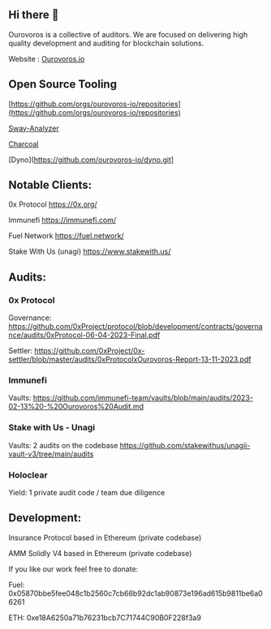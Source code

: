 ## Hi there 👋

Ourovoros is a collective of auditors. We are focused on delivering high quality development and auditing for blockchain solutions.

Website : [Ourovoros.io](https://ourovoros.io)

## Open Source Tooling

[https://github.com/orgs/ourovoros-io/repositories](https://github.com/orgs/ourovoros-io/repositories)

[Sway-Analyzer](https://github.com/ourovoros-io/sway-analyzer.git)

[Charcoal](https://github.com/ourovoros-io/charcoal.git)

[Dyno](https://github.com/ourovoros-io/dyno.git]

## Notable Clients:

0x Protocol https://0x.org/

Immunefi https://immunefi.com/

Fuel Network https://fuel.network/

Stake With Us (unagi) https://www.stakewith.us/

## Audits:

### 0x Protocol

Governance: https://github.com/0xProject/protocol/blob/development/contracts/governance/audits/0xProtocol-06-04-2023-Final.pdf

Settler: https://github.com/0xProject/0x-settler/blob/master/audits/0xProtocolxOurovoros-Report-13-11-2023.pdf

### Immunefi

Vaults: https://github.com/immunefi-team/vaults/blob/main/audits/2023-02-13%20-%20Ourovoros%20Audit.md

### Stake with Us - Unagi

Vaults: 2 audits on the codebase https://github.com/stakewithus/unagii-vault-v3/tree/main/audits

### Holoclear

Yield: 1 private audit code / team due diligence

## Development:

Insurance Protocol based in Ethereum (private codebase) 

AMM Solidly V4 based in Ethereum (private codebase)

If you like our work feel free to donate:

Fuel: 0x05870bbe5fee048c1b2560c7cb66b92dc1ab90873e196ad615b9811be6a06261

ETH: 0xe18A6250a71b76231bcb7C71744C90B0F228f3a9


